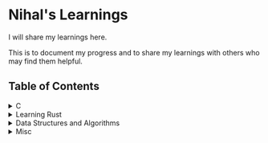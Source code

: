 # Nihal's Learnings

I will share my learnings here.

This is to document my progress and to share my learnings with others who may find them helpful.


## Table of Contents

<details>
<summary> C </summary>

- [Introduction](./Learning-C/Introduction.md)
- [History of Programming Languages in context of C](./Misc/History.md)
- [Variables](./Learning-C/Vairables.md)
- [Datatypes](./Learning-C/Datatypes.md)
- [Operators](./Learning-C/Operators/Operators.md)
- [Input and Output](./Learning-C/Input_Output.md)
- [Control Statements](./Learning-C/Control_Statements/Control_Statements.md)
- [Patterns](./Learning-C/Patterns.md)
- [Arrays](./Learning-C/Arrays/arrays.md)
- [Strings](./Learning-C/Strings.md)
- [Functions](./Learning-C/Functions/Functions.md)
- [Recursion](./Learning-C/Recursion/introduction.md)
- [Storage Classes](./Learning-C/Storage-Classes/introduction.md)
- [Preprocessor Directives](./Learning-C/Preprocessor_Directives/introduction.md)
- [User Defined Datatypes](./Learning-C/User_Defined_Datatypes/introduction.md)
- [Pointers](./Learning-C/Pointers/introduction.md)
- [Acknowledgements](./Learning-C/Acknowledgements.md)

</details>

<details>
<summary> Learning Rust </summary>

- [Introduction](./Learning-Rust/Introduction.md)
- [Match](./Learning-Rust/Match.md)
- [Traits and Generics](./Learning-Rust/Traits_and_Generics.md)
- [Acknowledgements](./Learning-Rust/Acknowledgements.md)
</details>

<details>
<summary> Data Structures and Algorithms </summary>

- [Selection Sort](./Data_Structures_and_Algorithms/Selection_Sort.md)

</details>

<details>
<summary> Misc </summary>

- [History of Programming Languages in context of C](./Misc/History.md)
- [Compiler Interpreter](./Misc/Compiler_Interpreter.md)
- [Endianness](./Misc/Endianness.md)

</details>

[//]: # (- [Python]&#40;./learning-python-index.md&#41;)
[//]: # (- [Java]&#40;#java&#41;)
[//]: # (- [JavaScript]&#40;#javascript&#41;)
